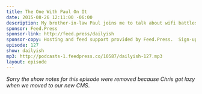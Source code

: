 ```yaml
---
title: The One With Paul On It
date: 2015-08-26 12:11:00 -06:00
description: My brother-in-law Paul joins me to talk about wifi battles, English PhD'ing, and how we can fix our in-laws.
sponsor: Feed.Press
sponsor-link: http://feed.press/dailyish
sponsor-copy: Hosting and feed support provided by Feed.Press.  Sign-up today and try FeedPress on a 14 day trial (no contracts or commitments). Use promo code "dailyish" during checkout to get 10% off your first year.
episode: 127
show: dailyish
mp3: http://podcasts-1.feedpress.co/10587/dailyish-127.mp3
layout: episode
---
```


<em>Sorry the show notes for this episode were removed because Chris got lazy when we moved to our new CMS</em>.
